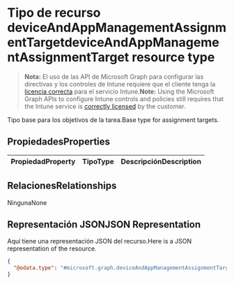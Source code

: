 # <a name="deviceandappmanagementassignmenttarget-resource-type"></a><span data-ttu-id="8e70e-101">Tipo de recurso deviceAndAppManagementAssignmentTarget</span><span class="sxs-lookup"><span data-stu-id="8e70e-101">deviceAndAppManagementAssignmentTarget resource type</span></span>

> <span data-ttu-id="8e70e-102">**Nota:** El uso de las API de Microsoft Graph para configurar las directivas y los controles de Intune requiere que el cliente tenga la [licencia correcta](https://go.microsoft.com/fwlink/?linkid=839381) para el servicio Intune.</span><span class="sxs-lookup"><span data-stu-id="8e70e-102">**Note:** Using the Microsoft Graph APIs to configure Intune controls and policies still requires that the Intune service is [correctly licensed](https://go.microsoft.com/fwlink/?linkid=839381) by the customer.</span></span>

<span data-ttu-id="8e70e-103">Tipo base para los objetivos de la tarea.</span><span class="sxs-lookup"><span data-stu-id="8e70e-103">Base type for assignment targets.</span></span>
## <a name="properties"></a><span data-ttu-id="8e70e-104">Propiedades</span><span class="sxs-lookup"><span data-stu-id="8e70e-104">Properties</span></span>
|<span data-ttu-id="8e70e-105">Propiedad</span><span class="sxs-lookup"><span data-stu-id="8e70e-105">Property</span></span>|<span data-ttu-id="8e70e-106">Tipo</span><span class="sxs-lookup"><span data-stu-id="8e70e-106">Type</span></span>|<span data-ttu-id="8e70e-107">Descripción</span><span class="sxs-lookup"><span data-stu-id="8e70e-107">Description</span></span>|
|:---|:---|:---|

## <a name="relationships"></a><span data-ttu-id="8e70e-108">Relaciones</span><span class="sxs-lookup"><span data-stu-id="8e70e-108">Relationships</span></span>
<span data-ttu-id="8e70e-109">Ninguna</span><span class="sxs-lookup"><span data-stu-id="8e70e-109">None</span></span>
## <a name="json-representation"></a><span data-ttu-id="8e70e-110">Representación JSON</span><span class="sxs-lookup"><span data-stu-id="8e70e-110">JSON Representation</span></span>
<span data-ttu-id="8e70e-111">Aquí tiene una representación JSON del recurso.</span><span class="sxs-lookup"><span data-stu-id="8e70e-111">Here is a JSON representation of the resource.</span></span>
<!-- {
  "blockType": "resource",
  "keyProperty": "id",
  "@odata.type": "microsoft.graph.deviceAndAppManagementAssignmentTarget"
}
-->
``` json
{
  "@odata.type": "#microsoft.graph.deviceAndAppManagementAssignmentTarget"
}
```



